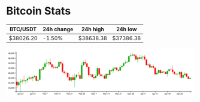 # Bitcoin Stats

BTC/USDT|24h change|24h high|24h low|
|---|---|---|---|
|$38026.20|-1.50%|$38638.38|$37386.38|

<img src="./chart.svg">
